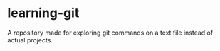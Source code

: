 # learning-git

A repository made for exploring git commands on a text file instead of actual projects.
